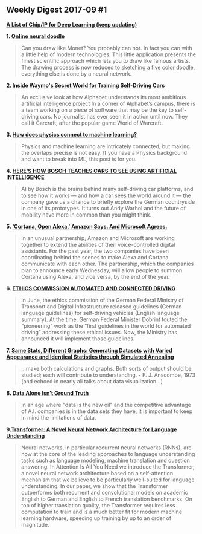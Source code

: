 ## Weekly Digest 2017-09 \#1

**[A List of Chip/IP for Deep Learning (keep updating)](https://basicmi.github.io/Deep-Learning-Processor-List/)**

**1. [Online neural doodle](http://likemo.net)**
> Can you draw like Monet? You probably can not. In fact you can with a little help of modern technologies. This little application presents the finest scientific approach which lets you to draw like famous artists. 
The drawing process is now reduced to sketching a five color doodle, everything else is done by a neural network.

**2. [Inside Waymo's Secret World for Training Self-Driving Cars](https://www.theatlantic.com/technology/archive/2017/08/inside-waymos-secret-testing-and-simulation-facilities/537648/)**
> An exclusive look at how Alphabet understands its most ambitious artificial intelligence project
> In a corner of Alphabet’s campus, there is a team working on a piece of software that may be the key to self-driving cars. No journalist has ever seen it in action until now. They call it Carcraft, after the popular game World of Warcraft.

**3. [How does physics connect to machine learning? ](https://jaan.io/how-does-physics-connect-machine-learning/)**
> Physics and machine learning are intricately connected, but making the overlaps precise is not easy. If you have a Physics background and want to break into ML, this post is for you.

**4. [HERE’S HOW BOSCH TEACHES CARS TO SEE USING ARTIFICIAL INTELLIGENCE](https://www.digitaltrends.com/cars/bosch-artificial-intelligence-autonomous-cars/)**
> AI by Bosch is the brains behind many self-driving car platforms, and to see how it works — and how a car sees the world around it — the company gave us a chance to briefly explore the German countryside in one of its prototypes. It turns out Andy Warhol and the future of mobility have more in common than you might think.

**5. [‘Cortana, Open Alexa,’ Amazon Says. And Microsoft Agrees.](https://www.nytimes.com/2017/08/30/technology/amazon-alexa-microsoft-cortana.html)**
> In an unusual partnership, Amazon and Microsoft are working together to extend the abilities of their voice-controlled digital assistants.
> For the past year, the two companies have been coordinating behind the scenes to make Alexa and Cortana communicate with each other. The partnership, which the companies plan to announce early Wednesday, will allow people to summon Cortana using Alexa, and vice versa, by the end of the year.

**6. [ETHICS COMMISSION AUTOMATED AND CONNECTED DRIVING](https://www.bmvi.de/SharedDocs/EN/Documents/G/ethic-commission-report.pdf)**
> In June, the ethics commission of the German Federal Ministry of Transport and Digital Infrastructure released guidelines (German language guidelines) for self-driving vehicles (English language summary). At the time, German Federal Minister Dobrint touted the “pioneering” work as the “first guidelines in the world for automated driving” addressing these ethical issues. Now, the Ministry has announced it will implement those guidelines.

**7. [Same Stats, Different Graphs: Generating Datasets with Varied Appearance and Identical Statistics through Simulated Annealing](https://www.autodeskresearch.com/publications/samestats)**
> ...make both calculations and graphs. Both sorts of output should be studied; each will contribute to understanding. 
\- F. J. Anscombe, 1973 (and echoed in nearly all talks about data visualization...)

**8. [Data Alone Isn’t Ground Truth](https://medium.com/@angebassa/data-alone-isnt-ground-truth-9e733079dfd4)**
> In an age where "data is the new oil" and the competitive advantage of A.I. companies is in the data sets they have, it is important to keep in mind the limitations of data.

**9.[Transformer: A Novel Neural Network Architecture for Language Understanding](https://research.googleblog.com/2017/08/transformer-novel-neural-network.html)**
> Neural networks, in particular recurrent neural networks (RNNs), are now at the core of the leading approaches to language understanding tasks such as language modeling, machine translation and question answering. In Attention Is All You Need we introduce the Transformer, a novel neural network architecture based on a self-attention mechanism that we believe to be particularly well-suited for language understanding. 
> In our paper, we show that the Transformer outperforms both recurrent and convolutional models on academic English to German and English to French translation benchmarks. On top of higher translation quality, the Transformer requires less computation to train and is a much better fit for modern machine learning hardware, speeding up training by up to an order of magnitude.




